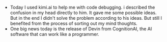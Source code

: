 - Today I used kimi.ai to help me with code debugging. i described the confusion in my head directly to him. It gave me some possible ideas. But in the end I didn't solve the problem according to his ideas. But still I benefited from the process of sorting out my mind thoughts.
- One big news today is the release of Devin from CognitionAI, the AI software that can work like a programmer.